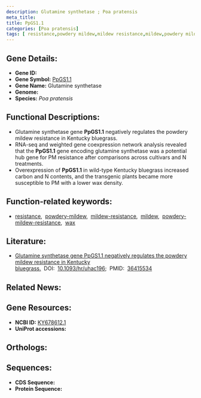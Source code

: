 ```yaml
---
description: Glutamine synthetase ; Poa pratensis
meta_title:
title: PpGS1.1
categories: [Poa pratensis]
tags: [ resistance,powdery mildew,mildew resistance,mildew,powdery mildew resistance,wax ]
---
```


## Gene Details:
- **Gene ID:** []()
- **Gene Symbol:** <u>PpGS1.1</u>
- **Gene Name:** Glutamine synthetase
- **Genome:** []()
- **Species:** *Poa pratensis*

## Functional Descriptions:
   - Glutamine synthetase gene **PpGS1.1** negatively regulates the powdery mildew resistance in Kentucky bluegrass.
   - RNA-seq and weighted gene coexpression network analysis revealed that the **PpGS1.1** gene encoding glutamine synthetase was a potential hub gene for PM resistance after comparisons across cultivars and N treatments.
   - Overexpression of **PpGS1.1** in wild-type Kentucky bluegrass increased carbon and N contents, and the transgenic plants became more susceptible to PM with a lower wax density.

## Function-related keywords:
   - [resistance](/tags/resistance/),&nbsp;&nbsp;[powdery-mildew](/tags/powdery-mildew/),&nbsp;&nbsp;[mildew-resistance](/tags/mildew-resistance/),&nbsp;&nbsp;[mildew](/tags/mildew/),&nbsp;&nbsp;[powdery-mildew-resistance](/tags/powdery-mildew-resistance/),&nbsp;&nbsp;[wax](/tags/wax/)

## Literature:
   - [Glutamine synthetase gene PpGS1.1 negatively regulates the powdery mildew resistance in Kentucky bluegrass.](https://doi.org/10.1093/hr/uhac196)&nbsp;&nbsp;DOI:&nbsp;&nbsp;[10.1093/hr/uhac196](https://doi.org/10.1093/hr/uhac196);&nbsp;&nbsp;PMID:&nbsp;&nbsp;[36415534](https://pubmed.ncbi.nlm.nih.gov/36415534/)

## Related News:

## Gene Resources:
- **NCBI ID:**  [KY678612.1](https://www.ncbi.nlm.nih.gov/gene/?term=KY678612.1)
- **UniProt accessions:**  [](https://www.uniprot.org/uniprotkb//entry)

## Orthologs:

## Sequences:
- **CDS Sequence:**
- **Protein Sequence:**
